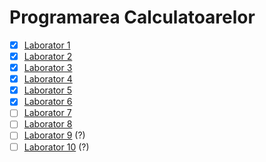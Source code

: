# Programarea Calculatoarelor

* [x] [Laborator 1](https://github.com/mcmarius/prog-calc/tree/master/laborator-1)
* [x] [Laborator 2](https://github.com/mcmarius/prog-calc/tree/master/laborator-2)
* [x] [Laborator 3](https://github.com/mcmarius/prog-calc/tree/master/laborator-3)
* [x] [Laborator 4](https://github.com/mcmarius/prog-calc/tree/master/laborator-4)
* [x] [Laborator 5](https://github.com/mcmarius/prog-calc/tree/master/laborator-5)
* [x] [Laborator 6](https://github.com/mcmarius/prog-calc/tree/master/laborator-6)
* [ ] [Laborator 7](https://github.com/mcmarius/prog-calc/tree/master/laborator-7)
* [ ] [Laborator 8](https://github.com/mcmarius/prog-calc/tree/master/laborator-8)
* [ ] [Laborator 9](https://github.com/mcmarius/prog-calc/tree/master/laborator-9) (?)
* [ ] [Laborator 10](https://github.com/mcmarius/prog-calc/tree/master/laborator-10) (?)
